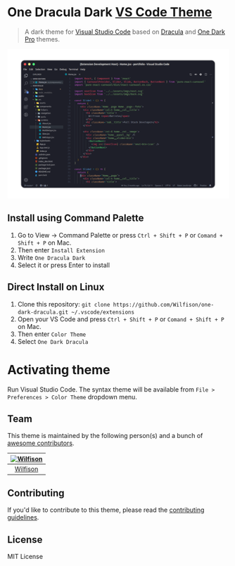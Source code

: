 # One Dracula Dark [VS Code Theme](http://code.visualstudio.com)

> A dark theme for [Visual Studio Code](http://code.visualstudio.com) based on [Dracula](https://github.com/dracula/visual-studio-code) and [One Dark Pro](https://github.com/Binaryify/OneDark-Pro) themes.

![Screenshot](https://raw.githubusercontent.com/Wilfison/one-dark-dracula/master/imgs/one-dracula-dark.png)

## Install using Command Palette

1. Go to View -> Command Palette or press `Ctrl + Shift + P` or `Comand + Shift + P` on Mac.
2. Then enter `Install Extension`
3. Write `One Dracula Dark`
4. Select it or press Enter to install

## Direct Install on Linux
1. Clone this repository:
  `git clone https://github.com/Wilfison/one-dark-dracula.git ~/.vscode/extensions`
2. Open your VS Code and press `Ctrl + Shift + P` or `Comand + Shift + P` on Mac.
3. Then enter `Color Theme`
4. Select `One Dark Dracula`

# Activating theme

Run Visual Studio Code. The syntax theme will be available from `File > Preferences > Color Theme` dropdown menu.

## Team

This theme is maintained by the following person(s) and a bunch of [awesome contributors](https://github.com/Wilfison/one-dark-dracula/graphs/contributors).

| [![Wilfison](https://avatars1.githubusercontent.com/u/15096079?s=70&v=4)](https://github.com/dsifford) |
| :----------------------------------------------------------------------------------------------------: |
|                                [Wilfison](https://github.com/Wilfison)                                 |

## Contributing

If you'd like to contribute to this theme, please read the [contributing guidelines](./CONTRIBUTING.md).

## License

MIT License
